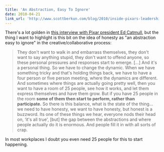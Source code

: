 ```yaml
---
title: 'An Abstraction, Easy To Ignore'
date: 2010-04-21
link_url: 'http://www.scottberkun.com/blog/2010/inside-pixars-leadership/'
---
```


There's a lot golden in [this interview with Pixar president Ed Catmull](http://www.scottberkun.com/blog/2010/inside-pixars-leadership/), but the thing I want to highlight is this bit on the idea of honesty as "an abstraction easy to ignore" in the creative/collaborative process:

> They don't want to walk in and embarrass themselves, they don't want to say anything stupid, they don't want to offend anyone, so these personal pressures and responses start to emerge. \[…\] And it's a personal thing. So we have to change the dynamic. When we have something tricky and that's holding things back, we have to have a four person or five person meeting, where the dynamics are different. And sometimes where things are actually going pretty well, then you want to have a room of 25 people, see how it works, and let them express themselves and have them grow. But if you have 25 people in the room **some of them then start to perform, rather than participate.** So there is this balance, what is the state of the thing… we need to have honesty, we want to have honesty, but honest is a buzzword. Its one of these things we hear, everyone nods their head on, ‘it's all true', \[but\] the gap between the abstractions and where people actually do it is enormous. And people fill it in with all sorts of crap.

In most workplaces I doubt you even need 25 people for this to start happening.
